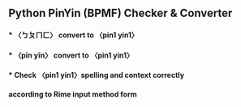 ## Python PinYin (BPMF) Checker & Converter

#### * 〈ㄅㄆㄇㄈ〉 convert to 〈pin1 yin1〉
#### * 〈pīn yīn〉 convert to 〈pin1 yin1〉
#### *  Check 〈pin1 yin1〉spelling and context correctly
#### 
#### according to Rime input method form
